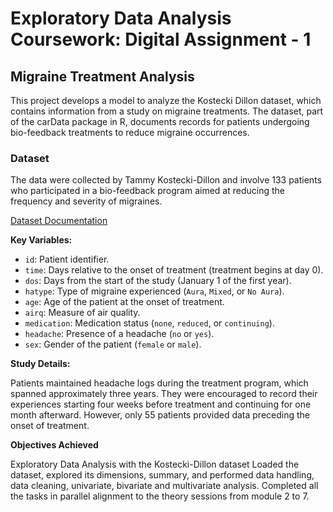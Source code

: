 # Exploratory Data Analysis Coursework: Digital Assignment - 1

[//]: # "--- Use 3 dashes for linebreak"

## Migraine Treatment Analysis

This project develops a model to analyze the Kostecki Dillon dataset, which contains information from a study on migraine treatments. The dataset, part of the carData package in R, documents records for patients undergoing bio-feedback treatments to reduce migraine occurrences.

### Dataset

The data were collected by Tammy Kostecki-Dillon and involve 133 patients who participated in a bio-feedback program aimed at reducing the frequency and severity of migraines.

[Dataset Documentation](https://rdrr.io/cran/carData/man/KosteckiDillon.html)

**Key Variables:**

- `id`: Patient identifier.
- `time`: Days relative to the onset of treatment (treatment begins at day 0).
- `dos`: Days from the start of the study (January 1 of the first year).
- `hatype`: Type of migraine experienced (`Aura`, `Mixed`, or `No Aura`).
- `age`: Age of the patient at the onset of treatment.
- `airq`: Measure of air quality.
- `medication`: Medication status (`none`, `reduced`, or `continuing`).
- `headache`: Presence of a headache (`no` or `yes`).
- `sex`: Gender of the patient (`female` or `male`).

**Study Details:**

Patients maintained headache logs during the treatment program, which spanned approximately three years. They were encouraged to record their experiences starting four weeks before treatment and continuing for one month afterward. However, only 55 patients provided data preceding the onset of treatment.

**Objectives Achieved**

Exploratory Data Analysis with the Kostecki-Dillon dataset
Loaded the dataset, explored its dimensions, summary, and performed data handling, data cleaning, univariate, bivariate and multivariate analysis. Completed all the tasks in parallel alignment to the theory sessions from module 2 to 7.
